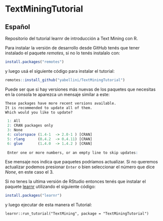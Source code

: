 # TextMiningTutorial

## Español
Repositorio del tutorial learnr de introducción a Text Mining con R.

Para instalar la versión de desarrollo desde GitHub tenés que tener instalado el paquete _remotes_, si no lo tenés instalalo con:

``` r
install.packages("remotes")

```
y luego usá el siguiente código para instalar el tutorial:

``` r
remotes::install_github("yabellini/TextMiningTutorial")
```
Puede ser que si hay versiones más nuevas de los paquetes que necesitas en la consola te aparezca un mensaje similar a este:


``` r
These packages have more recent versions available.
It is recommended to update all of them.
Which would you like to update?

 1: All                                 
 2: CRAN packages only                  
 3: None                                
 4: colorspace (1.4-1  -> 2.0-1 ) [CRAN]
 5: rlang      (0.4.2  -> 0.4.11) [CRAN]
 6: glue       (1.4.0  -> 1.4.2 ) [CRAN]
 
 Enter one or more numbers, or an empty line to skip updates:

``` 
Ese mensaje nos indica que paquetes podríamos actualizar. Si no queremos actualizar podemos presionar `Enter` o bien seleccionar el número que dice _None_, en este caso el 3. 

Si no tenes la ultima versión de RStudio entonces tenés que instalar el paquete [learnr](https://rstudio.github.io/learnr/index.html) utilizando el siguiente código:

``` r
install.packages("learnr")

```

y luego ejecutar de esta manera el Tutorial:

`learnr::run_tutorial("TextMining", package = "TextMiningTutorial")`


